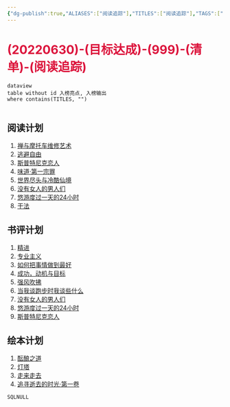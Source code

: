 ```yaml
---
{"dg-publish":true,"ALIASES":["阅读追踪"],"TITLES":["阅读追踪"],"TAGS":["09总结复盘/目标达成"],"量子榜单":[0],"任务状态":["加载"],"任务评级":[1],"任务类型":["执行清单"],"对接人员":["徐海权"],"计划时间":[20220630],"完成时间":[],"permalink":"/x-20220630-999/","dgHomeLink":true,"dgPassFrontmatter":true}
---
```



# <font color=#DC143C>(20220630)-(目标达成)-(999)-(清单)-(阅读追踪)</font>

```
dataview
table without id 入榜亮点, 入榜输出
where contains(TITLES, "")
```

```toc
```

## 阅读计划
1. [禅与摩托车维修艺术](https://book.douban.com/subject/6811366/)
2. [逃避自由](https://book.douban.com/subject/26418475/)
3. [斯普特尼克恋人](https://book.douban.com/subject/3168468/)
4. [味道·第一宗罪](https://book.douban.com/subject/20499702/)
5. [世界尽头与冷酷仙境](https://book.douban.com/subject/2158161/)
6. [没有女人的男人们](https://book.douban.com/subject/26286208/)
7. [悠游度过一天的24小时](https://book.douban.com/subject/4243207/)
8. [干法](https://book.douban.com/subject/26648884/)

## 书评计划
1. [精进](https://book.douban.com/subject/26761696/)
2. [专业主义](https://book.douban.com/subject/5322646/)
3. [如何把事情做到最好](https://book.douban.com/subject/25830853/)
4. [成功，动机与目标](https://book.douban.com/subject/22994632/)
5. [强风吹拂](https://book.douban.com/subject/26210487/)
6. [当我谈跑步时我谈些什么](https://book.douban.com/subject/3369600/)
7. [没有女人的男人们](https://book.douban.com/subject/26286208/)
8. [悠游度过一天的24小时](https://book.douban.com/subject/4243207/)
9. [斯普特尼克恋人](https://book.douban.com/subject/25869267/)

## 绘本计划
1. [酝酿之道](https://book.douban.com/subject/26909607/)
2. [灯塔](https://book.douban.com/subject/26695174/)
3. [走来走去](https://book.douban.com/subject/26796558/)
4. [追寻逝去的时光·第一卷](https://book.douban.com/subject/27194720/)


```SQLNULL```